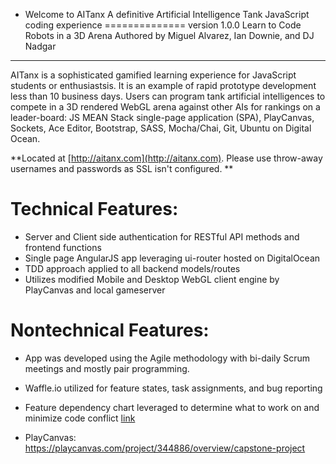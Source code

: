 
- Welcome to AITanx 
A definitive Artificial Intelligence Tank JavaScript coding experience
==============
version 1.0.0
Learn to Code Robots in a 3D Arena
Authored by Miguel Alvarez, Ian Downie, and DJ Nadgar
--------------
AITanx is a sophisticated gamified learning experience for JavaScript students or enthusiastsis. It is an example of rapid prototype development less than 10 business days. Users can program tank artificial intelligences to compete in a 3D rendered WebGL arena against other AIs for rankings on a leader-board: JS MEAN Stack single-page application (SPA), PlayCanvas, Sockets, Ace Editor, Bootstrap, SASS, Mocha/Chai, Git, Ubuntu on Digital Ocean.

**Located at [http://aitanx.com](http://aitanx.com). Please use throw-away usernames and passwords as SSL isn't configured. **

# Technical Features:
- Server and Client side authentication for RESTful API methods and frontend functions
- Single page AngularJS app leveraging ui-router hosted on DigitalOcean
- TDD approach applied to all backend models/routes
- Utilizes modified Mobile and Desktop WebGL client engine by PlayCanvas and local gameserver

# Nontechnical Features:
- App was developed using the Agile methodology with bi-daily Scrum meetings and mostly pair programming.
- Waffle.io utilized for feature states, task assignments, and bug reporting
- Feature dependency chart leveraged to determine what to work on and minimize code conflict [link](https://www.lucidchart.com/publicSegments/view/559adbf6-beec-4cb8-81a7-11690a00cdd1)

- PlayCanvas: https://playcanvas.com/project/344886/overview/capstone-project
